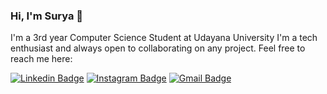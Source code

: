 ### Hi, I'm Surya 👋

I'm a 3rd year Computer Science Student at Udayana University
I'm a tech enthusiast and always open to collaborating on any project. Feel free to reach me here:

[![Linkedin Badge](https://img.shields.io/badge/-suryaadi44-blue?style=flat-square&logo=Linkedin&logoColor=white&link=https://www.linkedin.com/in/suryaadi44/)](https://www.linkedin.com/in/suryaadi44/)
[![Instagram Badge](https://img.shields.io/badge/-surya.adi44/-purple?style=flat-square&logo=instagram&logoColor=white&link=https://instagram.com/surya.adi44//)](https://instagram.com/surya.adi44/)
[![Gmail Badge](https://img.shields.io/badge/-kmsurya.adi44@gmail.com-c14438?style=flat-square&logo=Gmail&logoColor=white&link=mailto:kmsurya.adi44@gmail.com)](mailto:kmsurya.adi44@gmail.com)


<!--
**suryaadi44/suryaadi44** is a ✨ _special_ ✨ repository because its `README.md` (this file) appears on your GitHub profile.

Here are some ideas to get you started:

- 🔭 I’m currently working on ...
- 🌱 I’m currently learning ...
- 👯 I’m looking to collaborate on ...
- 🤔 I’m looking for help with ...
- 💬 Ask me about ...
- 📫 How to reach me: ...
- 😄 Pronouns: ...
- ⚡ Fun fact: ...
-->
